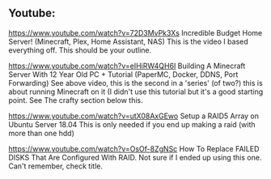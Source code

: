 ## Youtube:

https://www.youtube.com/watch?v=72D3MvPk3Xs
Incredible Budget Home Server! (Minecraft, Plex, Home Assistant, NAS)
This is the video I based everything off. This should be your outline.

https://www.youtube.com/watch?v=eIHiRW4QH6I
Building A Minecraft Server With 12 Year Old PC + Tutorial (PaperMC, Docker, DDNS, Port Forwarding)
See above video, this is the second in a 'series' (of two?) this is about running Minecraft on it (I didn't use this tutorial but it's a good starting point. See The crafty section below this.

https://www.youtube.com/watch?v=utX08AxGEwo
Setup a RAID5 Array on Ubuntu Server 18.04
This is only needed if you end up making a raid (with more than one hdd) 

https://www.youtube.com/watch?v=OsOf-8ZgNSc
How To Replace FAILED DISKS That Are Configured With RAID.
Not sure if I ended up using this one. Can't remember, check title.


